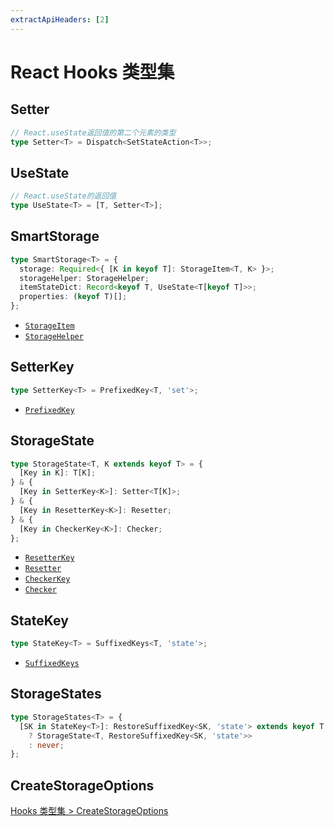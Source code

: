 ```yaml
---
extractApiHeaders: [2]
---
```


# React Hooks 类型集

## Setter

```ts
// React.useState返回值的第二个元素的类型
type Setter<T> = Dispatch<SetStateAction<T>>;
```

## UseState

```ts
// React.useState的返回值
type UseState<T> = [T, Setter<T>];
```

## SmartStorage

```ts
type SmartStorage<T> = {
  storage: Required<{ [K in keyof T]: StorageItem<T, K> }>;
  storageHelper: StorageHelper;
  itemStateDict: Record<keyof T, UseState<T[keyof T]>>;
  properties: (keyof T)[];
};
```

<ReferencedTypes>

- [`StorageItem`](hooks.html#storageitem)
- [`StorageHelper`](hooks.html#storagehelper)

</ReferencedTypes>

<Divider />

## SetterKey

```ts
type SetterKey<T> = PrefixedKey<T, 'set'>;
```

<ReferencedTypes>

- [`PrefixedKey`](shared.html#prefixedkey)

</ReferencedTypes>

## StorageState

```ts
type StorageState<T, K extends keyof T> = {
  [Key in K]: T[K];
} & {
  [Key in SetterKey<K>]: Setter<T[K]>;
} & {
  [Key in ResetterKey<K>]: Resetter;
} & {
  [Key in CheckerKey<K>]: Checker;
};
```

<ReferencedTypes>

- [`ResetterKey`](shared.html#resetterkey)
- [`Resetter`](shared.html#resetter)
- [`CheckerKey`](shared.md#checkerkey)
- [`Checker`](shared.html#checker)

</ReferencedTypes>

## StateKey

```ts
type StateKey<T> = SuffixedKeys<T, 'state'>;
```

<ReferencedTypes>

- [`SuffixedKeys`](shared.html#suffixedkeys)

</ReferencedTypes>

## StorageStates

```ts
type StorageStates<T> = {
  [SK in StateKey<T>]: RestoreSuffixedKey<SK, 'state'> extends keyof T
    ? StorageState<T, RestoreSuffixedKey<SK, 'state'>>
    : never;
};
```

<Divider />

## CreateStorageOptions

[Hooks 类型集 > CreateStorageOptions](./hooks.html#createstorageoptions)
